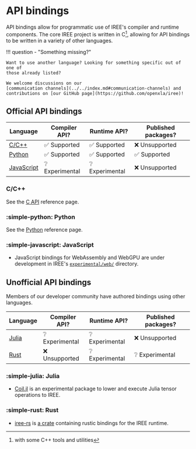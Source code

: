 # API bindings

API bindings allow for programmatic use of IREE's compiler and runtime
components. The core IREE project is written in C[^1], allowing for API bindings
to be written in a variety of other languages.

!!! question - "Something missing?"

    Want to use another language? Looking for something specific out of one of
    those already listed?

    We welcome discussions on our
    [communication channels](../../index.md#communication-channels) and
    contributions on [our GitHub page](https://github.com/openxla/iree)!

## Official API bindings

Language | Compiler API? | Runtime API? | Published packages?
-------- | ------------ | ----------- | ------------------
[C/C++](#cc) | :white_check_mark: Supported | :white_check_mark: Supported | :x: Unsupported
[Python](#python) | :white_check_mark: Supported | :white_check_mark: Supported | :white_check_mark: Supported
[JavaScript](#javascript) | :grey_question: Experimental | :grey_question: Experimental | :x: Unsupported

### C/C++

See the [C API](./c-api.md) reference page.

### :simple-python: Python

See the [Python](./python.md) reference page.

### :simple-javascript: JavaScript

* JavaScript bindings for WebAssembly and WebGPU are under development in IREE's
[`experimental/web/`](https://github.com/openxla/iree/tree/main/experimental/web)
directory.

## Unofficial API bindings

Members of our developer community have authored bindings using other languages.

Language | Compiler API? | Runtime API? | Published packages?
-------- | ------------ | ----------- | ------------------
[Julia](#julia) | :grey_question: Experimental | :grey_question: Experimental | :x: Unsupported
[Rust](#rust) | :x: Unsupported | :grey_question: Experimental | :grey_question: Experimental

### :simple-julia: Julia

* [Coil.jl](https://github.com/Pangoraw/Coil.jl) is an experimental package to
lower and execute Julia tensor operations to IREE.

### :simple-rust: Rust

* [iree-rs](https://github.com/SamKG/iree-rs) is
[a crate](https://crates.io/crates/iree-rs) containing rustic bindings for the
IREE runtime.

[^1]: with some C++ tools and utilities
